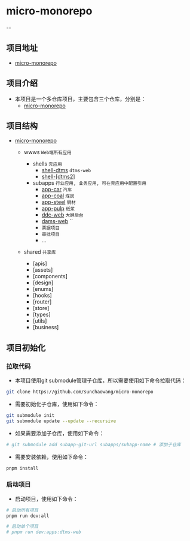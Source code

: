 # micro-monorepo
--
## 项目地址
- [micro-monorepo](https://github.com/sunchaowang/micro-monorepo)

## 项目介绍
- 本项目是一个多仓库项目，主要包含三个仓库，分别是：
  - [micro-monorepo](https://github.com/sunchaowang/micro-monorepo)

## 项目结构
- [micro-monorepo](https://github.com/sunchaowang/micro-monorepo)
  - wwws `Web端所有应用`
    - shells `壳应用`
        - [shell-dtms](https://github.com/sunchaowang/micro-monorepo) `dtms-web`
        - [shell-[dtms2]]()
    - subapps `行业应用, 业务应用, 可在壳应用中配置引用`
        - [app-car](https://github.com/sunchaowang/micro-monorepo) `汽车`
        - [app-coal](https://github.com/sunchaowang/micro-monorepo) `煤炭`
        - [app-steel]() `钢材`
        - [app-pulp]() `纸浆`
        - [ddc-web]() `大屏后台`
        - [dams-web]() ``
        - `票据项目`
        - `审批项目` 
        - ...
    
  - shared `共享库`
    - [apis]
    - [assets]
    - [components] 
    - [design]
    - [enums]
    - [hooks]
    - [router]
    - [store]
    - [types]
    - [utils]
    - [business]

## 项目初始化
### 拉取代码
- 本项目使用git submodule管理子仓库，所以需要使用如下命令拉取代码：
```bash
git clone https://github.com/sunchaowang/micro-monorepo
```
- 需要初始化子仓库，使用如下命令：
```bash
git submodule init
git submodule update --update --recursive
```
- 如果需要添加子仓库，使用如下命令：
```bash
# git submodule add subapp-git-url subapps/subapp-name # 添加子仓库
```
- 需要安装依赖，使用如下命令：
```bash
pnpm install
```
### 启动项目
- 启动项目，使用如下命令：
```bash
# 启动所有项目
pnpm run dev:all

# 启动单个项目
# pnpm run dev:apps:dtms-web
```
